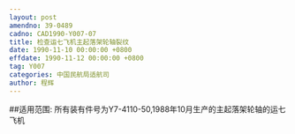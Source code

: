 ```yaml
---
layout: post
amendno: 39-0489
cadno: CAD1990-Y007-07
title: 检查运七飞机主起落架轮轴裂纹
date: 1990-11-10 00:00:00 +0800
effdate: 1990-11-12 00:00:00 +0800
tag: Y007
categories: 中国民航局适航司
author: 程辉
---
```


##适用范围:
所有装有件号为Y7-4110-50,1988年10月生产的主起落架轮轴的运七飞机

